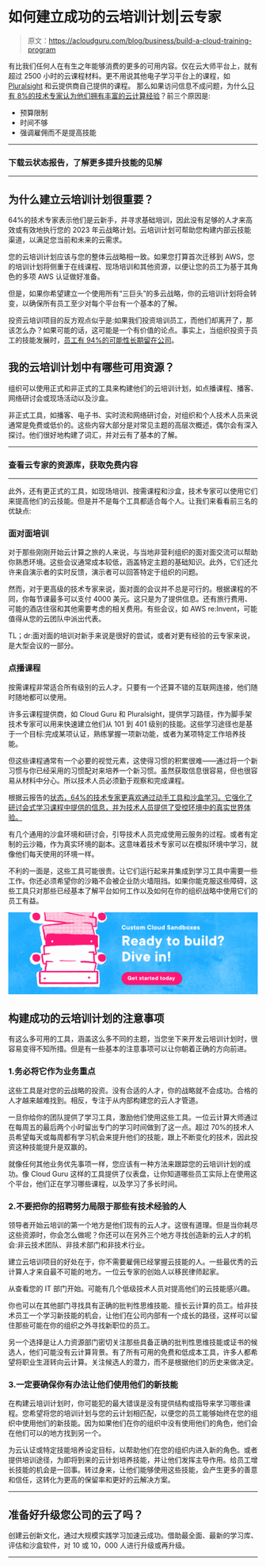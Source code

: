 # 如何建立成功的云培训计划|云专家

> 原文：<https://acloudguru.com/blog/business/build-a-cloud-training-program>

有比我们任何人在有生之年能够消费的更多的可用内容。仅在云大师平台上，就有超过 2500 小时的云课程材料。更不用说其他电子学习平台上的课程，如 [Pluralsight](https://www.pluralsight.com/browse) 和云提供商自己提供的课程。
那么如果访问信息不成问题，为什么[只有 8%的技术专家认为他们拥有丰富的云计算经验](https://www.pluralsight.com/resource-center/state-of-cloud)？前三个原因是:

*   预算限制
*   时间不够
*   强调雇佣而不是提高技能

* * *

### 下载云状态报告，了解更多提升技能的见解

* * *

## 为什么建立云培训计划很重要？

64%的技术专家表示他们是云新手，并寻求基础培训，因此没有足够的人才来高效或有效地执行您的 2023 年云战略计划。云培训计划可帮助您构建内部云技能渠道，以满足您当前和未来的云需求。

您的云培训计划应该与您的整体云战略相一致。如果您打算首次迁移到 AWS，您的培训计划将侧重于在线课程、现场培训和其他资源，以便让您的员工为基于其角色的多项 AWS 认证做好准备。

但是，如果你希望建立一个使用所有“三巨头”的多云战略，你的云培训计划将会转变，以确保所有员工至少对每个平台有一个基本的了解。

投资云培训项目的反方观点似乎是:如果我们投资培训员工，而他们却离开了，那该怎么办？如果可能的话，这可能是一个有价值的论点。事实上，当组织投资于员工的技能发展时，[员工有 94%的可能性长期留在公司](https://www.pluralsight.com/resource-center/state-of-cloud)。

## 我的云培训计划中有哪些可用资源？

组织可以使用正式和非正式的工具来构建他们的云培训计划，如点播课程、播客、网络研讨会或现场活动以及沙盒。

非正式工具，如播客、电子书、实时流和网络研讨会，对组织和个人技术人员来说通常是免费或低价的。这些内容大部分是对常见主题的高层次概述，偶尔会有深入探讨。他们很好地构建了词汇，并对云有了基本的了解。

* * *

### 查看云专家的资源库，获取免费内容

* * *

此外，还有更正式的工具，如现场培训、按需课程和沙盒，技术专家可以使用它们来提高他们的云技能。但是并不是每个工具都适合每个人。让我们来看看前三名的优缺点:

### 面对面培训

对于那些刚刚开始云计算之旅的人来说，与当地非营利组织的面对面交流可以帮助你熟悉环境。这些会议通常成本较低，涵盖特定主题的基础知识。此外，它们还允许来自演示者的实时反馈，演示者可以回答特定于组织的问题。

然而，对于更高级的技术专家来说，面对面的会议并不总是可行的。根据课程的不同，你每节课最多可以支付 4000 美元。这只是为了提供信息。还有旅行费用、可能的酒店住宿和其他需要考虑的相关费用。有些会议，如 AWS re:Invent，可能值得从您的云团队中派出代表。

TL；dr:面对面的培训对新手来说是很好的尝试，或者对更有经验的云专家来说，是大型会议的一部分。

### 点播课程

按需课程非常适合所有级别的云人才。只要有一个还算不错的互联网连接，他们随时随地都可以使用。

许多云课程提供商，如 Cloud Guru 和 Pluralsight，提供学习路径，作为脚手架技术专家可以用来快速建立他们从 101 到 401 级别的技能。这些学习途径也是基于一个目标:完成某项认证，熟练掌握一项新功能，或者为某项特定工作培养技能。

但这些课程通常有一个必要的视觉元素，这使得习惯的积累很难——通过将一个新习惯与你已经采用的习惯配对来培养一个新习惯。虽然获取信息很容易，但也很容易从材料中分心。所以技术人员必须勤于观察和完成课程。

根据云报告的[状态，64%的技术专家更喜欢通过动手工具和沙盒学习。它强化了研讨会式学习课程中提供的信息，并为技术人员提供了受控环境中的真实世界体验。](https://www.pluralsight.com/resource-center/state-of-cloud)

有几个通用的沙盒环境和研讨会，引导技术人员完成使用云服务的过程。或者有定制的云沙箱，作为真实环境的副本。这意味着技术专家可以在模拟环境中学习，就像他们每天使用的环境一样。

不利的一面是，这些工具可能很贵。让它们运行起来并集成到学习工具中需要一些工作。你还必须希望你的沙箱不会被企业防火墙阻挡。如果你能克服这些障碍，这些工具只对那些已经基本了解平台如何工作以及如何在你的组织战略中使用它们的员工有益。

[![ACG launches Custom Cloud Sandboxes. Click for more information.](img/3605bd0bbf463dfa90ad9f266dcee881.png)](https://acloudguru.com/blog/business/introducing-cloud-playground-for-business)

## 构建成功的云培训计划的注意事项

有这么多可用的工具，涵盖这么多不同的主题，当您坐下来开发云培训计划时，很容易变得不知所措。但是有一些基本的注意事项可以让你朝着正确的方向前进。

### 1.务必将它作为业务重点

这些工具是对您的云战略的投资。没有合适的人才，你的战略就不会成功。合格的人才越来越难找到。相反，专注于从内部构建您的云人才管道。

一旦你给你的团队提供了学习工具，激励他们使用这些工具。一位云计算大师通过在每周五的最后两个小时留出专门的学习时间做到了这一点。超过 70%的技术人员希望每天或每周都有学习机会来提升他们的技能，跟上不断变化的技术，因此投资这种技能提升是双赢的。

就像任何其他业务优先事项一样，您应该有一种方法来跟踪您的云培训计划的成功。像 Cloud Guru 这样的工具提供了仪表盘，让你知道哪些员工实际上在使用这个平台，他们正在学习哪些课程，以及学习了多长时间。

### 2.不要把你的招聘努力局限于那些有技术经验的人

领导者开始云培训的第一个地方是他们现有的云人才。这很有道理。但是当你耗尽这些资源时，你会怎么做呢？你还可以在另外三个地方寻找创造新的云人才的机会:非云技术团队、非技术部门和非技术行业。

建立云培训项目的好处在于，你不需要雇佣已经掌握云技能的人。一些最优秀的云计算人才来自最不可能的地方。一位云专家的创始人以移民律师起家。

从查看您的 IT 部门开始。可能有几个低级技术人员对提高他们的云技能感兴趣。

你也可以在其他部门寻找具有正确的批判性思维技能、擅长云计算的员工。给非技术员工一个学习新技能的机会，让他们在公司内部有一个成长的路径，这样可以留住那些可能在你的组织之外寻找新职位的员工。

另一个选择是让人力资源部门密切关注那些具备正确的批判性思维技能或证书的候选人，他们可能没有云计算背景。有了所有可用的免费和低成本工具，许多人都希望将职业生涯转向云计算。关注候选人的潜力，而不是根据他们的历史来做决定。

### 3.一定要确保你有办法让他们使用他们的新技能

在构建云培训计划时，你可能犯的最大错误是没有提供结构或指导来学习哪些课程。您希望将您的培训计划与您的云计划相匹配，以便您的员工能够始终在您的组织中使用他们的新技能。因为如果他们在你的组织中没有使用他们的角色，他们会在他们可以的地方找到另一个。

为云认证或特定技能培养设定目标，以帮助他们在您的组织内进入新的角色。或者提供培训途径，为即将到来的云计划培养技能，并让他们发挥主导作用。给员工增长技能的机会是一回事。转过身来，让他们能够使用这些技能，会产生更多的善意和信任，这转化为更高的保留率和更好的云解决方案。

* * *

## **准备好升级您公司的云了吗？**

创建云创新文化，通过大规模实践学习加速云成功。借助最全面、最新的学习库、评估和沙盒软件，对 10 或 10，000 人进行升级或再升级。

* * *